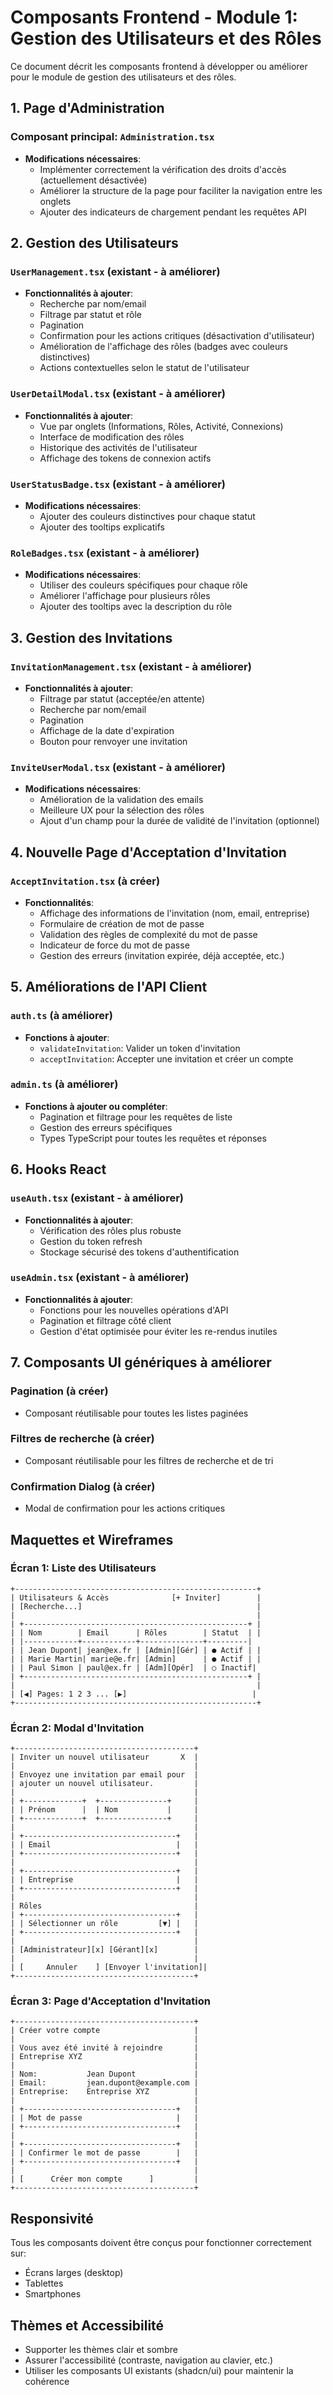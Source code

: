 # Composants Frontend - Module 1: Gestion des Utilisateurs et des Rôles

Ce document décrit les composants frontend à développer ou améliorer pour le module de gestion des utilisateurs et des rôles.

## 1. Page d'Administration

### Composant principal: `Administration.tsx`
- **Modifications nécessaires**:
  - Implémenter correctement la vérification des droits d'accès (actuellement désactivée)
  - Améliorer la structure de la page pour faciliter la navigation entre les onglets
  - Ajouter des indicateurs de chargement pendant les requêtes API

## 2. Gestion des Utilisateurs

### `UserManagement.tsx` (existant - à améliorer)
- **Fonctionnalités à ajouter**:
  - Recherche par nom/email
  - Filtrage par statut et rôle
  - Pagination
  - Confirmation pour les actions critiques (désactivation d'utilisateur)
  - Amélioration de l'affichage des rôles (badges avec couleurs distinctives)
  - Actions contextuelles selon le statut de l'utilisateur

### `UserDetailModal.tsx` (existant - à améliorer)
- **Fonctionnalités à ajouter**:
  - Vue par onglets (Informations, Rôles, Activité, Connexions)
  - Interface de modification des rôles
  - Historique des activités de l'utilisateur
  - Affichage des tokens de connexion actifs

### `UserStatusBadge.tsx` (existant - à améliorer)
- **Modifications nécessaires**:
  - Ajouter des couleurs distinctives pour chaque statut
  - Ajouter des tooltips explicatifs

### `RoleBadges.tsx` (existant - à améliorer)
- **Modifications nécessaires**:
  - Utiliser des couleurs spécifiques pour chaque rôle
  - Améliorer l'affichage pour plusieurs rôles
  - Ajouter des tooltips avec la description du rôle

## 3. Gestion des Invitations

### `InvitationManagement.tsx` (existant - à améliorer)
- **Fonctionnalités à ajouter**:
  - Filtrage par statut (acceptée/en attente)
  - Recherche par nom/email
  - Pagination
  - Affichage de la date d'expiration
  - Bouton pour renvoyer une invitation

### `InviteUserModal.tsx` (existant - à améliorer)
- **Modifications nécessaires**:
  - Amélioration de la validation des emails
  - Meilleure UX pour la sélection des rôles
  - Ajout d'un champ pour la durée de validité de l'invitation (optionnel)

## 4. Nouvelle Page d'Acceptation d'Invitation

### `AcceptInvitation.tsx` (à créer)
- **Fonctionnalités**:
  - Affichage des informations de l'invitation (nom, email, entreprise)
  - Formulaire de création de mot de passe
  - Validation des règles de complexité du mot de passe
  - Indicateur de force du mot de passe
  - Gestion des erreurs (invitation expirée, déjà acceptée, etc.)

## 5. Améliorations de l'API Client

### `auth.ts` (à améliorer)
- **Fonctions à ajouter**:
  - `validateInvitation`: Valider un token d'invitation
  - `acceptInvitation`: Accepter une invitation et créer un compte

### `admin.ts` (à améliorer)
- **Fonctions à ajouter ou compléter**:
  - Pagination et filtrage pour les requêtes de liste
  - Gestion des erreurs spécifiques
  - Types TypeScript pour toutes les requêtes et réponses

## 6. Hooks React

### `useAuth.tsx` (existant - à améliorer)
- **Fonctionnalités à ajouter**:
  - Vérification des rôles plus robuste
  - Gestion du token refresh
  - Stockage sécurisé des tokens d'authentification

### `useAdmin.tsx` (existant - à améliorer)
- **Fonctionnalités à ajouter**:
  - Fonctions pour les nouvelles opérations d'API
  - Pagination et filtrage côté client
  - Gestion d'état optimisée pour éviter les re-rendus inutiles

## 7. Composants UI génériques à améliorer

### Pagination (à créer)
- Composant réutilisable pour toutes les listes paginées

### Filtres de recherche (à créer)
- Composant réutilisable pour les filtres de recherche et de tri

### Confirmation Dialog (à créer)
- Modal de confirmation pour les actions critiques

## Maquettes et Wireframes

### Écran 1: Liste des Utilisateurs
```
+------------------------------------------------------+
| Utilisateurs & Accès              [+ Inviter]        |
| [Recherche...]                                       |
|                                                      |
| +--------------------------------------------------+ |
| | Nom        | Email      | Rôles        | Statut  | |
| |------------+------------+--------------+---------|
| | Jean Dupont| jean@ex.fr | [Admin][Gér] | ● Actif | |
| | Marie Martin| marie@e.fr| [Admin]      | ● Actif | |
| | Paul Simon | paul@ex.fr | [Adm][Opér]  | ○ Inactif|
| +--------------------------------------------------+ |
|                                                      |
| [◀] Pages: 1 2 3 ... [▶]                            |
+------------------------------------------------------+
```

### Écran 2: Modal d'Invitation
```
+----------------------------------------+
| Inviter un nouvel utilisateur       X  |
|                                        |
| Envoyez une invitation par email pour  |
| ajouter un nouvel utilisateur.         |
|                                        |
| +-------------+  +---------------+     |
| | Prénom      |  | Nom           |     |
| +-------------+  +---------------+     |
|                                        |
| +----------------------------------+   |
| | Email                            |   |
| +----------------------------------+   |
|                                        |
| +----------------------------------+   |
| | Entreprise                       |   |
| +----------------------------------+   |
|                                        |
| Rôles                                  |
| +----------------------------------+   |
| | Sélectionner un rôle         [▼] |   |
| +----------------------------------+   |
|                                        |
| [Administrateur][x] [Gérant][x]        |
|                                        |
| [     Annuler    ] [Envoyer l'invitation]|
+----------------------------------------+
```

### Écran 3: Page d'Acceptation d'Invitation
```
+----------------------------------------+
| Créer votre compte                     |
|                                        |
| Vous avez été invité à rejoindre       |
| Entreprise XYZ                         |
|                                        |
| Nom:           Jean Dupont             |
| Email:         jean.dupont@example.com |
| Entreprise:    Entreprise XYZ          |
|                                        |
| +----------------------------------+   |
| | Mot de passe                     |   |
| +----------------------------------+   |
|                                        |
| +----------------------------------+   |
| | Confirmer le mot de passe        |   |
| +----------------------------------+   |
|                                        |
| [      Créer mon compte      ]         |
+----------------------------------------+
```

## Responsivité

Tous les composants doivent être conçus pour fonctionner correctement sur:
- Écrans larges (desktop)
- Tablettes
- Smartphones

## Thèmes et Accessibilité

- Supporter les thèmes clair et sombre
- Assurer l'accessibilité (contraste, navigation au clavier, etc.)
- Utiliser les composants UI existants (shadcn/ui) pour maintenir la cohérence 